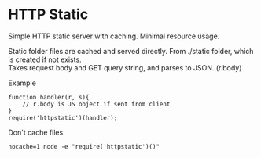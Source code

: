 HTTP Static
===========

Simple HTTP static server with caching.  Minimal resource usage.  
    
Static folder files are cached and served directly.  From ./static folder, which is created if not exists.    
Takes request body and GET query string, and parses to JSON. (r.body)    

Example
````
function handler(r, s){
	// r.body is JS object if sent from client
}
require('httpstatic')(handler);
````

Don't cache files
````
nocache=1 node -e "require('httpstatic')()"
````
